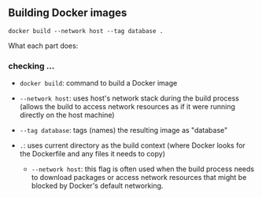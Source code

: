 ## Building Docker images

`docker build --network host --tag database .`

What each part does:

### checking ...

- `docker build`: command to build a Docker image

- `--network host`: uses host's network stack during the build process (allows the build to access network resources as if it were running directly on the host machine)

- `--tag database`: tags (names) the resulting image as "database"

- `.`: uses current directory as the build context (where Docker looks for the Dockerfile and any files it needs to copy)

  - `--network host`: this flag is often used when the build process needs to download packages or access network resources that might be blocked by Docker's default networking.
